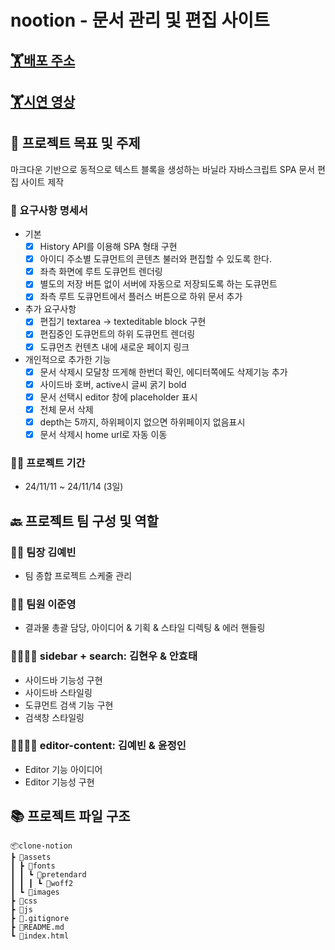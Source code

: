 # nootion - 문서 관리 및 편집 사이트 

## [🏋배포 주소](https://nootion.netlify.app)
## [🏋시연 영상](https://youtu.be/4374h_sIOdg)

## 💁 프로젝트 목표 및 주제

마크다운 기반으로 동적으로 텍스트 블록을 생성하는 바닐라 자바스크립트 SPA 문서 편집 사이트 제작

### 📜 요구사항 명세서

- 기본
  - [x] History API를 이용해 SPA 형태 구현
  - [x] 아이디 주소별 도큐먼트의 콘텐츠 불러와 편집할 수 있도록 한다.
  - [x] 좌측 화면에 루트 도큐먼트 렌더링
  - [x] 별도의 저장 버튼 없이 서버에 자동으로 저장되도록 하는 도큐먼트
  - [x] 좌측 루트 도큐먼트에서 플러스 버튼으로 하위 문서 추가
- 추가 요구사항
  - [x] 편집기 textarea -> texteditable block 구현
  - [x] 편집중인 도큐먼트의 하위 도큐먼트 렌더링
  - [x] 도큐먼츠 컨텐츠 내에 새로운 페이지 링크
 
- 개인적으로 추가한 기능
  - [x] 문서 삭제시 모달창 뜨게해 한번더 확인, 에디터쪽에도 삭제기능 추가
  - [x] 사이드바 호버, active시 글씨 굵기 bold
  - [x] 문서 선택시 editor 창에 placeholder 표시
  - [x] 전체 문서 삭제
  - [x] depth는 5까지, 하위페이지 없으면 하위페이지 없음표시
  - [x] 문서 삭제시 home url로 자동 이동  

### 🏋️‍♀️ 프로젝트 기간

- 24/11/11 ~ 24/11/14 (3일)

## 🔙 프로젝트 팀 구성 및 역할

### 👩‍💻 팀장 김예빈

- 팀 종합 프로젝트 스케줄 관리

### 🧑‍💻 팀원 이준영

- 결과물 총괄 담당, 아이디어 & 기획 & 스타일 디렉팅 & 에러 핸들링

### 🧑‍💻👨‍💻 sidebar + search: 김현우 & 안효태

- 사이드바 기능성 구현
- 사이드바 스타일링
- 도큐먼트 검색 기능 구현
- 검색창 스타일링

### 👩‍💻👩‍💻 editor-content: 김예빈 & 윤정인

- Editor 기능 아이디어
- Editor 기능성 구현

## 📚 프로젝트 파일 구조

    📦clone-notion
    ┣ 📂assets
    ┃ ┣ 📂fonts
    ┃ ┃ ┗ 📂pretendard
    ┃ ┃ ┃ ┗ 📂woff2
    ┃ ┗ 📂images
    ┣ 📂css
    ┣ 📂js
    ┣ 📜.gitignore
    ┣ 📜README.md
    ┗ 📜index.html

